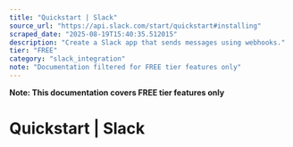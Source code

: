 ```yaml
---
title: "Quickstart | Slack"
source_url: "https://api.slack.com/start/quickstart#installing"
scraped_date: "2025-08-19T15:40:35.512015"
description: "Create a Slack app that sends messages using webhooks."
tier: "FREE"
category: "slack_integration"
note: "Documentation filtered for FREE tier features only"
---
```

**Note: This documentation covers FREE tier features only**

# Quickstart | Slack

